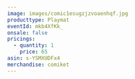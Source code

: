```yaml
---
image: images/comic1esugzjzvoaenhqf.jpg
producttype: Playmat
eventId: mkb4XfKk_
onsale: false
pricings:
  - quantity: 1
    price: 65
asin: s-YSMXUDFx4
merchandise: comiket
---
```

